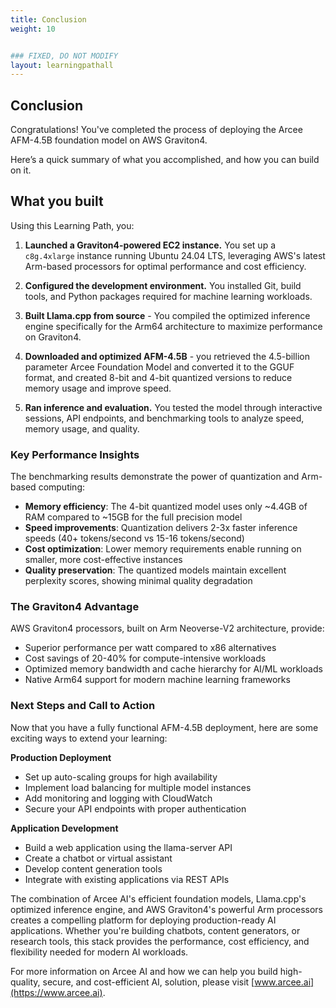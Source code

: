 ```yaml
---
title: Conclusion
weight: 10


### FIXED, DO NOT MODIFY
layout: learningpathall
---
```


## Conclusion

Congratulations! You've completed the process of deploying the Arcee AFM-4.5B foundation model on AWS Graviton4.

Here’s a quick summary of what you accomplished, and how you can build on it.

## What you built

Using this Learning Path, you:

1. **Launched a Graviton4-powered EC2 instance.** You set up a `c8g.4xlarge` instance running Ubuntu 24.04 LTS, leveraging AWS's latest Arm-based processors for optimal performance and cost efficiency.

2. **Configured the development environment.** You installed Git, build tools, and Python packages required for machine learning workloads.

3. **Built Llama.cpp from source** - You compiled the optimized inference engine specifically for the Arm64 architecture to maximize performance on Graviton4.

4. **Downloaded and optimized AFM-4.5B** - you retrieved the 4.5-billion parameter Arcee Foundation Model and converted it to the GGUF format, and created  8-bit and 4-bit quantized versions to reduce memory usage and improve speed.

5. **Ran inference and evaluation.** You tested the model through interactive sessions, API endpoints, and benchmarking tools to analyze speed, memory usage, and quality.

### Key Performance Insights

The benchmarking results demonstrate the power of quantization and Arm-based computing:

- **Memory efficiency**: The 4-bit quantized model uses only ~4.4GB of RAM compared to ~15GB for the full precision model
- **Speed improvements**: Quantization delivers 2-3x faster inference speeds (40+ tokens/second vs 15-16 tokens/second)
- **Cost optimization**: Lower memory requirements enable running on smaller, more cost-effective instances
- **Quality preservation**: The quantized models maintain excellent perplexity scores, showing minimal quality degradation

### The Graviton4 Advantage

AWS Graviton4 processors, built on Arm Neoverse-V2 architecture, provide:
- Superior performance per watt compared to x86 alternatives
- Cost savings of 20-40% for compute-intensive workloads
- Optimized memory bandwidth and cache hierarchy for AI/ML workloads
- Native Arm64 support for modern machine learning frameworks

### Next Steps and Call to Action

Now that you have a fully functional AFM-4.5B deployment, here are some exciting ways to extend your learning:

**Production Deployment**
- Set up auto-scaling groups for high availability
- Implement load balancing for multiple model instances
- Add monitoring and logging with CloudWatch
- Secure your API endpoints with proper authentication

**Application Development**
- Build a web application using the llama-server API
- Create a chatbot or virtual assistant
- Develop content generation tools
- Integrate with existing applications via REST APIs

The combination of Arcee AI's efficient foundation models, Llama.cpp's optimized inference engine, and AWS Graviton4's powerful Arm processors creates a compelling platform for deploying production-ready AI applications. Whether you're building chatbots, content generators, or research tools, this stack provides the performance, cost efficiency, and flexibility needed for modern AI workloads.

For more information on Arcee AI and how we can help you build high-quality, secure, and cost-efficient AI, solution, please visit [www.arcee.ai](https://www.arcee.ai).

